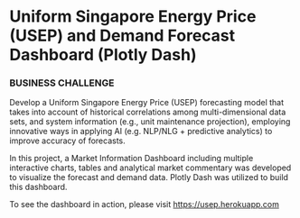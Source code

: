 # Uniform Singapore Energy Price (USEP) and Demand Forecast Dashboard (Plotly Dash)

### BUSINESS CHALLENGE  

Develop a Uniform Singapore Energy Price (USEP) forecasting model that takes into account of historical correlations among multi-dimensional data sets, and system information (e.g., unit maintenance projection), employing innovative ways in applying AI (e.g. NLP/NLG + predictive analytics) to improve accuracy of forecasts.  

In this project, a Market Information Dashboard including multiple interactive charts, tables and analytical market commentary was developed to visualize the forecast and demand data. Plotly Dash was utilized to build this dashboard.  

To see the dashboard in action, please visit https://usep.herokuapp.com
